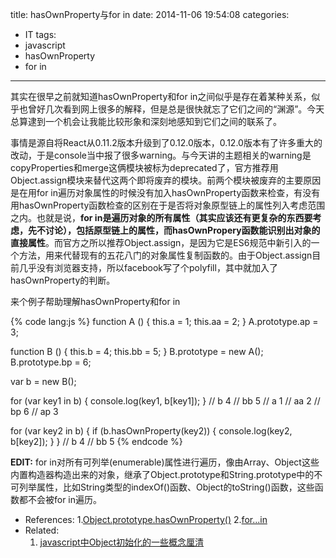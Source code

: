 title: hasOwnProperty与for in
date: 2014-11-06 19:54:08
categories:
- IT
tags:
- javascript
- hasOwnProperty
- for in
---
其实在很早之前就知道hasOwnProperty和for in之间似乎是存在着某种关系，似乎也曾好几次看到网上很多的解释，但是总是很快就忘了它们之间的“渊源”。今天总算逮到一个机会让我能比较形象和深刻地感知到它们之间的联系了。

事情是源自将React从0.11.2版本升级到了0.12.0版本，0.12.0版本有了许多重大的改动，于是console当中报了很多warning。与今天讲的主题相关的warning是copyProperties和merge这俩模块被标为deprecated了，官方推荐用Object.assign模块来替代这两个即将废弃的模块。前两个模块被废弃的主要原因是在用for in遍历对象属性的时候没有加入hasOwnProperty函数来检查，有没有用hasOwnProperty函数检查的区别在于是否将对象原型链上的属性列入考虑范围之内。也就是说，**for in是遍历对象的所有属性（其实应该还有更复杂的东西要考虑，先不讨论），包括原型链上的属性，而hasOwnPropery函数能识别出对象的直接属性**。而官方之所以推荐Object.assign，是因为它是ES6规范中新引入的一个方法，用来代替现有的五花八门的对象属性复制函数的。由于Object.assign目前几乎没有浏览器支持，所以facebook写了个polyfill，其中就加入了hasOwnProperty的判断。

来个例子帮助理解hasOwnProperty和for in

{% code lang:js %}
function A () {
    this.a = 1;
    this.aa = 2;
}
A.prototype.ap = 3;

function B () {
    this.b = 4;
    this.bb = 5;
}
B.prototype = new A();
B.prototype.bp = 6;

var b = new B();

for (var key1 in b) {
    console.log(key1, b[key1]);
}
// b 4
// bb 5
// a 1
// aa 2
// bp 6
// ap 3

for (var key2 in b) {
    if (b.hasOwnProperty(key2)) {
        console.log(key2, b[key2]);
    }
}
// b 4
// bb 5
{% endcode %}

**EDIT:** for in对所有可列举(enumerable)属性进行遍历，像由Array、Object这些内置构造器构造出来的对象，继承了Object.prototype和String.prototype中的不可列举属性，比如String类型的indexOf()函数、Object的toString()函数，这些函数都不会被for in遍历。

- References:
    1.[Object.prototype.hasOwnProperty()](https://developer.mozilla.org/en-US/docs/Web/JavaScript/Reference/Global_Objects/Object/hasOwnProperty)
    2.[for...in](https://developer.mozilla.org/en-US/docs/Web/JavaScript/Reference/Statements/for...in)
- Related:
    1. [javascript中Object初始化的一些概念厘清](/blog/2015/02/07/js-object-initializer-concept/)
